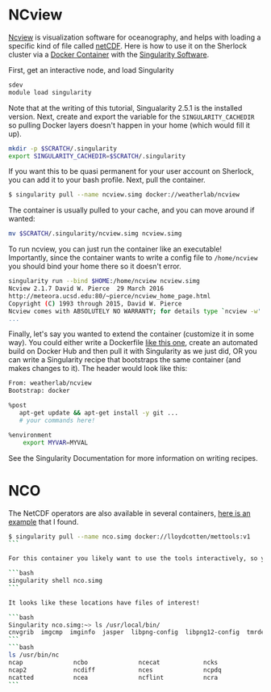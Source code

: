 # NCview

[Ncview](http://meteora.ucsd.edu/~pierce/ncview_home_page.html) is visualization software for oceanography, and helps with loading a specific kind of file called [netCDF](https://en.wikipedia.org/wiki/NetCDF). Here is how to use it on the Sherlock
cluster via a [Docker Container](https://hub.docker.com/r/weatherlab/ncview/) with the [Singularity Software](https://singularityware.github.io).

First, get an interactive node, and load Singularity
```bash
sdev
module load singularity
```

Note that at the writing of this tutorial, Singualarity 2.5.1 is the installed version.
Next, create and export the variable for the `SINGULARITY_CACHEDIR` so pulling Docker layers
doesn't happen in your home (which would fill it up).

```bash
mkdir -p $SCRATCH/.singularity
export SINGULARITY_CACHEDIR=$SCRATCH/.singularity
```

If you want this to be quasi permanent for your user account on Sherlock, you can
add it to your bash profile. Next, pull the container.

```bash
$ singularity pull --name ncview.simg docker://weatherlab/ncview
```

The container is usually pulled to your cache, and you can move around if wanted:

```bash
mv $SCRATCH/.singularity/ncview.simg ncview.simg
```

To run ncview, you can just run the container like an executable! Importantly, since the container
wants to write a config file to `/home/ncview` you should bind your home there so it doesn't error.

```bash
singularity run --bind $HOME:/home/ncview ncview.simg 
Ncview 2.1.7 David W. Pierce  29 March 2016
http://meteora.ucsd.edu:80/~pierce/ncview_home_page.html
Copyright (C) 1993 through 2015, David W. Pierce
Ncview comes with ABSOLUTELY NO WARRANTY; for details type `ncview -w'.
...
```

Finally, let's say you wanted to extend the container (customize it in some way).
You could either write a Dockerfile [like this one](https://hub.docker.com/r/weatherlab/ncview/~/dockerfile/), create
an automated build on Docker Hub and then pull it with Singularity as we just did, OR you can write a Singularity recipe
that bootstraps the same container (and makes changes to it). The header would look like this:

```bash
From: weatherlab/ncview
Bootstrap: docker

%post
   apt-get update && apt-get install -y git ...
   # your commands here!

%environment
    export MYVAR=MYVAL
```

See the Singularity Documentation for more information on writing recipes.


# NCO

The NetCDF operators are also available in several containers, [here is an example](https://github.com/lloydcotten/docker-mettools) that I found.

````bash
$ singularity pull --name nco.simg docker://lloydcotten/mettools:v1
```

For this container you likely want to use the tools interactively, so you can use Singularity shell.

```bash
singularity shell nco.simg
```

It looks like these locations have files of interest!

```bash
Singularity nco.simg:~> ls /usr/local/bin/
cnvgrib  imgcmp  imginfo  jasper  libpng-config  libpng12-config  tmrdemo  wgrib2
```
```bash
ls /usr/bin/nc
ncap              ncbo              ncecat            ncks              ncrcat            ncursesw5-config  
ncap2             ncdiff            nces              ncpdq             ncrename          ncwa              
ncatted           ncea              ncflint           ncra              ncurses5-config   
```
